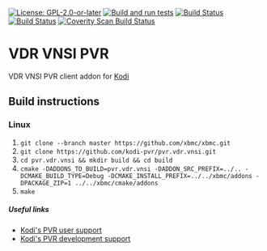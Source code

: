 [![License: GPL-2.0-or-later](https://img.shields.io/badge/License-GPL%20v2+-blue.svg)](LICENSE.md)
[![Build and run tests](https://github.com/kodi-pvr/pvr.vdr.vnsi/actions/workflows/build.yml/badge.svg?branch=Omega)](https://github.com/kodi-pvr/pvr.vdr.vnsi/actions/workflows/build.yml)
[![Build Status](https://dev.azure.com/teamkodi/kodi-pvr/_apis/build/status/kodi-pvr.pvr.vdr.vnsi?branchName=Omega)](https://dev.azure.com/teamkodi/kodi-pvr/_build/latest?definitionId=69&branchName=Omega)
[![Build Status](https://jenkins.kodi.tv/view/Addons/job/kodi-pvr/job/pvr.vdr.vnsi/job/Omega/badge/icon)](https://jenkins.kodi.tv/blue/organizations/jenkins/kodi-pvr%2Fpvr.vdr.vnsi/branches/)
[![Coverity Scan Build Status](https://scan.coverity.com/projects/5120/badge.svg)](https://scan.coverity.com/projects/5120)

# VDR VNSI PVR
VDR VNSI PVR client addon for [Kodi](https://kodi.tv)

## Build instructions

### Linux

1. `git clone --branch master https://github.com/xbmc/xbmc.git`
2. `git clone https://github.com/kodi-pvr/pvr.vdr.vnsi.git`
3. `cd pvr.vdr.vnsi && mkdir build && cd build`
4. `cmake -DADDONS_TO_BUILD=pvr.vdr.vnsi -DADDON_SRC_PREFIX=../.. -DCMAKE_BUILD_TYPE=Debug -DCMAKE_INSTALL_PREFIX=../../xbmc/addons -DPACKAGE_ZIP=1 ../../xbmc/cmake/addons`
5. `make`

##### Useful links

* [Kodi's PVR user support](https://forum.kodi.tv/forumdisplay.php?fid=169)
* [Kodi's PVR development support](https://forum.kodi.tv/forumdisplay.php?fid=136)
